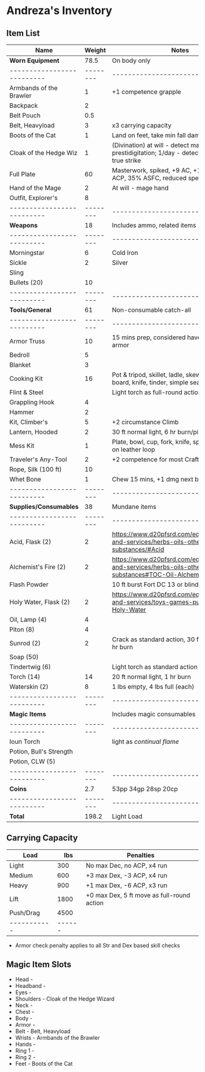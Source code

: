 # Andreza's Inventory
## Item List
| Name                     | Weight | Notes
|--------------------------|--------|--------------------------------
| **Worn Equipment**       |  78.5  | On body only
|--------------------------|--------|--------------------------------
| Armbands of the Brawler  |   1    | +1 competence grapple
| Backpack                 |   2    |
| Belt Pouch               |   0.5  |
| Belt, Heavyload          |   3    | x3 carrying capacity
| Boots of the Cat         |   1    | Land on feet, take min fall damage roll
| Cloak of the Hedge Wiz   |   1    | (Divination) at will - detect magic, prestidigitation; 1/day - detect secret doors, true strike
| Full Plate               |  60    | Masterwork, spiked, +9 AC, +1 max Dex, -5 ACP, 35% ASFC, reduced speed
| Hand of the Mage         |   2    | At will - mage hand
| Outfit, Explorer's       |   8    |
|--------------------------|--------|--------------------------------
| **Weapons**              |  18    | Includes ammo, related items
|--------------------------|--------|--------------------------------
| Morningstar              |   6    | Cold Iron
| Sickle                   |   2    | Silver
| Sling                    |        |
|   Bullets (20)           |  10    |
|--------------------------|--------|--------------------------------
| **Tools/General**        |  61    | Non-consumable catch-all
|--------------------------|--------|--------------------------------
| Armor Truss              |  10    | 15 mins prep, considered have help donning armor
| Bedroll                  |   5    |
| Blanket                  |   3    |
| Cooking Kit              |  16    | Pot & tripod, skillet, ladle, skewer, cutting board, knife, tinder, simple seasonings
| Flint & Steel            |        | Light torch as full-round action
| Grappling Hook           |   4    |
| Hammer                   |   2    |
| Kit, Climber's           |   5    | +2 circumstance Climb
| Lantern, Hooded          |   2    | 30 ft normal light, 6 hr burn/pint oil
| Mess Kit                 |   1    | Plate, bowl, cup, fork, knife, spoon, made of tin, on leather loop
| Traveler's Any-Tool      |   2    | +2 competence for most Craft/Profession
| Rope, Silk (100 ft)      |  10    |
| Whet Bone                |   1    | Chew 15 mins, +1 dmg next bite
|--------------------------|--------|--------------------------------
| **Supplies/Consumables** |  38    | Mundane items
|--------------------------|--------|--------------------------------
| Acid, Flask (2)          |   2    | https://www.d20pfsrd.com/equipmenT/goods-and-services/herbs-oils-other-substances/#Acid
| Alchemist's Fire (2)     |   2    | https://www.d20pfsrd.com/equipment/goods-and-services/herbs-oils-other-substances#TOC-Oil-Alchemist-s-Fire
| Flash Powder             |        | 10 ft burst Fort DC 13 or blind 1 rd
| Holy Water, Flask (2)    |   2    | https://www.d20pfsrd.com/equipment/goods-and-services/toys-games-puzzles#TOC-Holy-Water
| Oil, Lamp (4)            |   4    |
| Piton (8)                |   4    |
| Sunrod (2)               |   2    | Crack as standard action, 30 ft normal light, 6 hr burn
| Soap (50)                |        |
| Tindertwig (6)           |        | Light torch as standard action
| Torch (14)               |  14    | 20 ft normal light, 1 hr burn
| Waterskin (2)            |   8    | 1 lbs empty, 4 lbs full (each)
|--------------------------|--------|--------------------------------
| **Magic Items**          |        | Includes magic consumables
|--------------------------|--------|--------------------------------
| Ioun Torch               |        | light as *continual flame*
| Potion, Bull's Strength  |        |
| Potion, CLW (5)          |        |
|--------------------------|--------|--------------------------------
| **Coins**                |   2.7  | 53pp 34gp 28sp 20cp
|--------------------------|--------|--------------------------------
| **Total**                | 198.2  | Light Load

## Carrying Capacity
| Load      | lbs  | Penalties
|-----------|------|------------
| Light     | 300  | No max Dec, no ACP, x4 run
| Medium    | 600  | +3 max Dex, -3 ACP, x4 run
| Heavy     | 900  | +1 max Dex, -6 ACP, x3 run
| Lift      | 1800 | +0 max Dex, 5 ft move as full-round action
| Push/Drag | 4500 |
|-----------|------|
* Armor check penalty applies to all Str and Dex based skill checks

## Magic Item Slots
- Head      -
- Headband  -
- Eyes      -
- Shoulders - Cloak of the Hedge Wizard
- Neck      -
- Chest     -
- Body      -
- Armor     -
- Belt      - Belt, Heavyload
- Wrists    - Armbands of the Brawler
- Hands     -
- Ring 1    -
- Ring 2    -
- Feet      - Boots of the Cat
